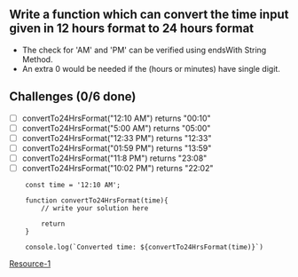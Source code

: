 ## Write a function which can convert the time input given in 12 hours format to 24 hours format

+ The check for 'AM' and 'PM' can be verified using endsWith String Method.
+ An extra 0 would be needed if the (hours or minutes) have single digit.

## Challenges (0/6 done)

- [ ] convertTo24HrsFormat("12:10 AM") returns "00:10"
- [ ] convertTo24HrsFormat("5:00 AM") returns "05:00"
- [ ] convertTo24HrsFormat("12:33 PM") returns "12:33"
- [ ] convertTo24HrsFormat("01:59 PM") returns "13:59"
- [ ] convertTo24HrsFormat("11:8 PM") returns "23:08"
- [ ] convertTo24HrsFormat("10:02 PM") returns "22:02"

```
    const time = '12:10 AM';

    function convertTo24HrsFormat(time){
        // write your solution here

        return 
    }

    console.log(`Converted time: ${convertTo24HrsFormat(time)}`)
```

[Resource-1](https://stackoverflow.com/questions/15083548/convert-12-hour-hhmm-am-pm-to-24-hour-hhmm)
